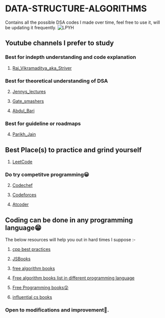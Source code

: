 # DATA-STRUCTURE-ALGORITHMS
Contains all the possible DSA codes I made over time, feel free to use it, will be updating it frequently.
![LPYH](https://user-images.githubusercontent.com/94801952/235389331-369b6c66-11a4-442c-8ae7-1510daece166.gif)


## Youtube channels I prefer to study
    
<h3> Best for indepth understanding and code explanation </h3>

1. [Raj_Vikramaditya_aka_Striver](https://www.youtube.com/channel/UCJskGeByzRRSvmOyZOz61ig)
    
<h3> Best for theoretical understanding of DSA </h3>

2. [Jennys_lectures](https://www.youtube.com/channel/UCM-yUTYGmrNvKOCcAl21g3w)

3. [Gate_smashers](https://www.youtube.com/channel/UCJihyK0A38SZ6SdJirEdIOw)

4. [Abdul_Bari](https://www.youtube.com/@abdul_bari) 

<h3> Best for guideline or roadmaps </h3>

4. [Parikh_Jain](https://www.youtube.com/watch?v=qqvYFlBJMSw)
    
 
 
## Best Place(s) to practice and grind yourself

1. [LeetCode](https://leetcode.com/)

<h3> Do try competitve programming😀 </h3>

2. [Codechef](https://www.codechef.com/)

3. [Codeforces](https://codeforces.com/)

4. [Atcoder](https://atcoder.jp/)



## Coding can be done in any programming language😁

The below resources will help you out in hard times I suppose :-

1. [cpp best practices](https://github.com/cpp-best-practices/cppbestpractices)
   
2. [JSBooks](https://github.com/mystroken/JSBooks)

3. [free algorithm books](https://github.com/cjbt/Free-Algorithm-Books)

4. [Free algorithm books list in different programming language](https://github.com/GauravWalia19/Free-Algorithms-Books)

5. [Free Programming books😲](https://github.com/EbookFoundation/free-programming-books)

6. [influential cs books](https://github.com/EbookFoundation/free-programming-books)

###  Open to modifications and improvement🧬.

